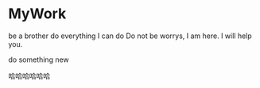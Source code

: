 # MyWork
be a brother do everything I can do
Do not be worrys, I am here. I will help you.

do something new


哈哈哈哈哈哈
